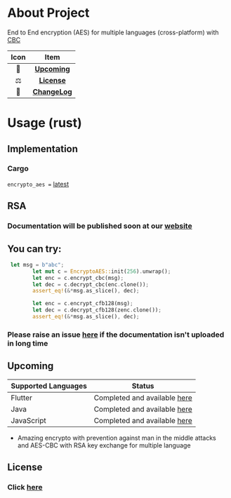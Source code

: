 # About Project
End to End encryption (AES) for multiple languages (cross-platform) with [CBC](https://www.ssdd.dev/ssdd/zot/crypto/aes#cbc)

| Icon |             Item              |
|:----:|:-----------------------------:|
|  🥳  |   [**Upcoming**](#Upcoming)   |
|  ⚖️  |    [**License**](#License)    |
|  📝  | [**ChangeLog**](CHANGELOG.md) |

# Usage (rust)

## Implementation
### Cargo
`encrypto_aes =` [latest](https://crates.io/crates/encrypto_aes)


## RSA


### Documentation will be published soon at our [website](https://www.ssdd.dev/zot/crypto/aes/rust)

## You can try:

```rust       
 let msg = b"abc";
        let mut c = EncryptoAES::init(256).unwrap();
        let enc = c.encrypt_cbc(msg);
        let dec = c.decrypt_cbc(enc.clone());
        assert_eq!(&*msg.as_slice(), dec);

        let enc = c.encrypt_cfb128(msg);
        let dec = c.decrypt_cfb128(zenc.clone());
        assert_eq!(&*msg.as_slice(), dec);
```

### Please raise an issue [here](https://github.com/zotcrypto/encrypto-aes/issues) if the documentation isn't uploaded in long time

## Upcoming

| Supported Languages | Status                                                                                                    |
|---------------------|-----------------------------------------------------------------------------------------------------------|
| Flutter             | Completed and available [here](https://github.com/ssddcodes/stunning-encrypto/edit/encrypto/tree/flutter) |
| Java                | Completed and available [here](https://github.com/ssddcodes/stunning-encrypto/)                           |
| JavaScript          | Completed and available [here](https://github.com/ssddcodes/stunning-encrypto/edit/encrypto/tree/js)      |

* Amazing encrypto with prevention against man in the middle attacks and AES-CBC with RSA key exchange for multiple language

## License

### Click [here](https://github.com/zotcrypto/encrypto-aes/LICENSE.md)
